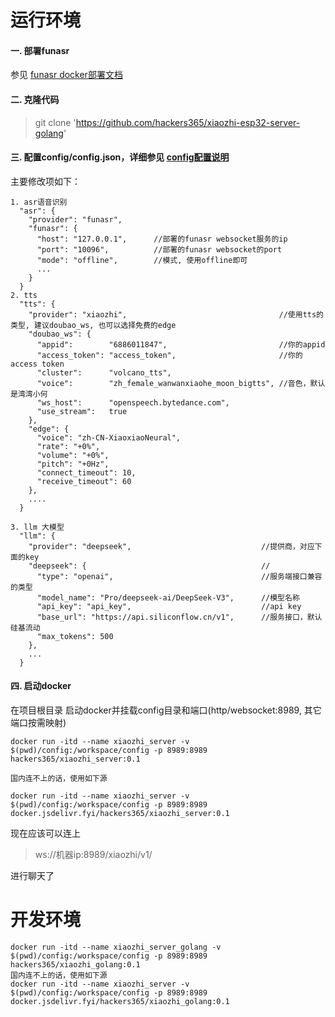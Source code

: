 
# 运行环境

#### 一. 部署funasr

参见 [funasr docker部署文档](https://github.com/modelscope/FunASR/blob/main/runtime/docs/SDK_advanced_guide_online_zh.md)

#### 二. 克隆代码
>git clone 'https://github.com/hackers365/xiaozhi-esp32-server-golang'

#### 三. 配置config/config.json，详细参见 [config配置说明](config.md)

主要修改项如下：
```
1. asr语音识别
  "asr": {
    "provider": "funasr",
    "funasr": {
      "host": "127.0.0.1",      //部署的funasr websocket服务的ip
      "port": "10096",          //部署的funasr websocket的port
      "mode": "offline",        //模式, 使用offline即可
      ...
    }
  }
2. tts
  "tts": {
    "provider": "xiaozhi",                                  //使用tts的类型, 建议doubao_ws, 也可以选择免费的edge
    "doubao_ws": {
      "appid":        "6886011847",                         //你的appid
      "access_token": "access_token",                       //你的access token
      "cluster":      "volcano_tts",
      "voice":        "zh_female_wanwanxiaohe_moon_bigtts", //音色，默认是湾湾小何
      "ws_host":      "openspeech.bytedance.com",
      "use_stream":   true
    },
    "edge": {
      "voice": "zh-CN-XiaoxiaoNeural",
      "rate": "+0%",
      "volume": "+0%",
      "pitch": "+0Hz",
      "connect_timeout": 10,
      "receive_timeout": 60
    },
    ....
  }

3. llm 大模型
  "llm": {
    "provider": "deepseek",                             //提供商，对应下面的key
    "deepseek": {                                       //
      "type": "openai",                                 //服务端接口兼容的类型
      "model_name": "Pro/deepseek-ai/DeepSeek-V3",      //模型名称
      "api_key": "api_key",                             //api key
      "base_url": "https://api.siliconflow.cn/v1",      //服务接口，默认硅基流动
      "max_tokens": 500
    },
    ...
  }

```

#### 四. 启动docker
在项目根目录 启动docker并挂载config目录和端口(http/websocket:8989, 其它端口按需映射)

```
docker run -itd --name xiaozhi_server -v $(pwd)/config:/workspace/config -p 8989:8989 hackers365/xiaozhi_server:0.1

国内连不上的话，使用如下源

docker run -itd --name xiaozhi_server -v $(pwd)/config:/workspace/config -p 8989:8989 docker.jsdelivr.fyi/hackers365/xiaozhi_server:0.1
```

现在应该可以连上 
>ws://机器ip:8989/xiaozhi/v1/ 

进行聊天了


# 开发环境
```
docker run -itd --name xiaozhi_server_golang -v $(pwd)/config:/workspace/config -p 8989:8989 hackers365/xiaozhi_golang:0.1
国内连不上的话，使用如下源
docker run -itd --name xiaozhi_server -v $(pwd)/config:/workspace/config -p 8989:8989 docker.jsdelivr.fyi/hackers365/xiaozhi_golang:0.1
```
